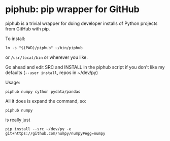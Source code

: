 # piphub: pip wrapper for GitHub

piphub is a trivial wrapper for doing developer installs of Python projects from GitHub with pip.

To install:

    ln -s "$(PWD)/piphub" ~/bin/piphub

or `/usr/local/bin` or wherever you like.

Go ahead and edit SRC and INSTALL in the piphub script if you don't like my defaults
(`--user install`, repos in ~/dev/py)

Usage:

    piphub numpy cython pydata/pandas

All it does is expand the command, so:

    piphub numpy
    
is really just

    pip install --src ~/dev/py -e git+https://github.com/numpy/numpy#egg=numpy
